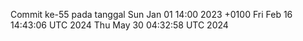 Commit ke-55 pada tanggal Sun Jan 01 14:00 2023 +0100
Fri Feb 16 14:43:06 UTC 2024
Thu May 30 04:32:58 UTC 2024
